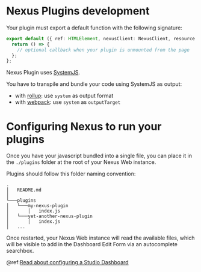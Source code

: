 # Nexus Plugins development

Your plugin must export a default function with the following signature:

```typescript
export default ({ ref: HTMLElement, nexusClient: NexusClient, resource: Resource<T> }) => {
  return () => {
    // optional callback when your plugin is unmounted from the page
  };
};
```

Nexus Plugin uses [SystemJS](https://github.com/systemjs/systemjs).

You have to transpile and bundle your code using SystemJS as output:

- with [rollup](https://rollupjs.org/guide/en/#outputformat): use `system` as output format
- with [webpack](https://webpack.js.org/configuration/output/#outputlibrarytarget): use `system` as `outputTarget`

# Configuring Nexus to run your plugins

Once you have your javascript bundled into a single file, you can place it in the `./plugins` folder at the root of your Nexus Web instance.

Plugins should follow this folder naming convention:

```
.
│   README.md
│
└───plugins
│   └───my-nexus-plugin
│       │   index.js
│   └───yet-another-nexus-plugin
│       │   index.js
│   ...
```

Once restarted, your Nexus Web instance will read the available files, which will be visible to add in the Dashboard Edit Form via an autocomplete searchbox.

@ref:[Read about configuring a Studio Dashboard](./dashboards.md)
